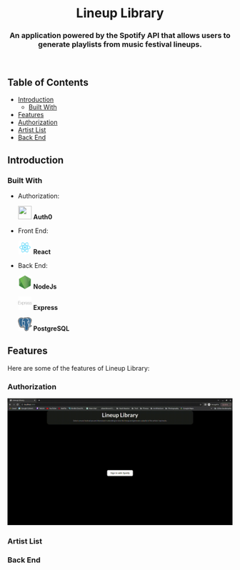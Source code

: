 <h1 align="center"> Lineup Library </h1>
<h3 align="center"> An application powered by the Spotify API that allows users to generate playlists from music festival lineups. </h3> <br>

## Table of Contents

- [Introduction](#introduction)
  - [Built With](#built-with)
 - [Features](#features)
  - [Authorization](#authorization)
  - [Artist List](#artist-list)
  - [Back End](#back-end)
  
  
## Introduction


### Built With

- Authorization: 

    <img src="https://avatars.githubusercontent.com/u/2824157?s=280&v=4" width=30px height=30px> **Auth0**
    
- Front End:

    <img src="https://raw.githubusercontent.com/github/explore/80688e429a7d4ef2fca1e82350fe8e3517d3494d/topics/react/react.png" width=30px height=30px> **React**

- Back End:

   <img src="https://raw.githubusercontent.com/github/explore/80688e429a7d4ef2fca1e82350fe8e3517d3494d/topics/nodejs/nodejs.png" width=30px height=30px> **NodeJs**

   <img src="https://raw.githubusercontent.com/github/explore/80688e429a7d4ef2fca1e82350fe8e3517d3494d/topics/express/express.png" width=30px height=30px> **Express**

   <img src="https://raw.githubusercontent.com/github/explore/80688e429a7d4ef2fca1e82350fe8e3517d3494d/topics/postgresql/postgresql.png" width=30px height=30px> **PostgreSQL**
   
   
   
## Features

Here are some of the features of Lineup Library:

### Authorization
![login](https://github.com/abanderson3/Lineup-Library/blob/7f0f9d4d8f628fdd30a98a496217d08084a04514/src/Auth%20LL.gif)

### Artist List

### Back End
